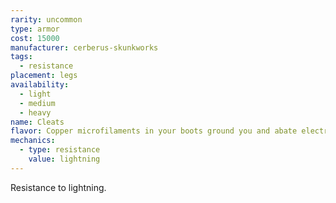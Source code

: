 ```yaml
---
rarity: uncommon
type: armor
cost: 15000
manufacturer: cerberus-skunkworks
tags:
  - resistance
placement: legs
availability:
  - light
  - medium
  - heavy
name: Cleats
flavor: Copper microfilaments in your boots ground you and abate electrical shock.
mechanics:
  - type: resistance
    value: lightning
---
```

Resistance to lightning.
